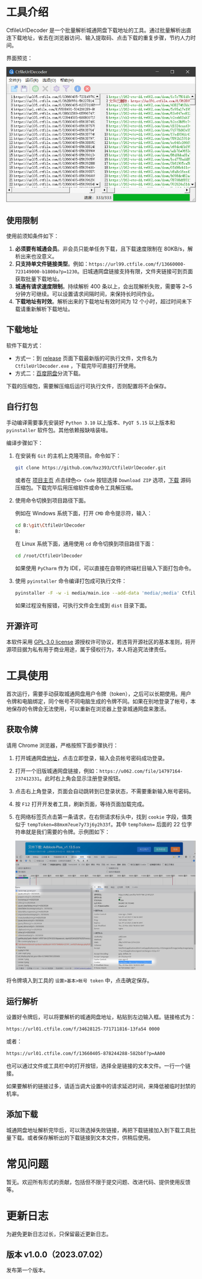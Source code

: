 # 工具介绍

CtfileUrlDecoder 是一个批量解析城通网盘下载地址的工具。通过批量解析出直连下载地址，省去在浏览器访问、输入提取码、点击下载的重复步骤，节约人力时间。

界面预览：

![最新版本截图](https://raw.githubusercontent.com/hxz393/CtfileUrlDecoder/main/capture/ui.jpg)



## 使用限制

使用前须知条件如下：

1. **必须要有城通会员**。非会员只能单任务下载，且下载速度限制在 80KB/s，解析出来也没意义。
2. **只支持单文件链接类型**。例如：`https://url99.ctfile.com/f/13660000-723149000-b1800a?p=1230`。旧城通网盘链接支持有限，文件夹链接可到页面获取批量下载地址。
3. **城通有请求速度限制**。持续解析 400 条以上，会出现解析失败，需要等 2~5 分钟方可继续。可以设置请求间隔时间，来保持长时间作业。
4. **下载地址有时效**。解析出来的下载地址有效时间为 12 个小时，超过时间未下载请重新解析下载地址。



## 下载地址

软件下载方式：

- 方式一：到 [release](https://github.com/hxz393/CtfileUrlDecoder/releases) 页面下载最新版的可执行文件，文件名为 `CtfileUrlDecoder.exe` ，下载完毕可直接打开使用。
- 方式二：[百度网盘](https://pan.baidu.com/s/1RK7uBqaqgqJHLJbadXI48g?pwd=6666)分流下载。

下载的压缩包，需要解压缩后运行可执行文件，否则配置将不会保存。



## 自行打包

手动编译需要事先安装好 `Python 3.10` 以上版本、`PyQT 5.15` 以上版本和 `pyinstaller` 软件包。其他依赖报缺啥装啥。

编译步骤如下：

1. 在安装有 `Git` 的主机上克隆项目。命令如下：

   ```sh
   git clone https://github.com/hxz393/CtfileUrlDecoder.git
   ```

   或者在 [项目主页](https://github.com/hxz393/CtfileUrlDecoder) 点击绿色`<> Code` 按钮选择 `Download ZIP` 选项，[下载](https://github.com/hxz393/CtfileUrlDecoder/archive/refs/heads/main.zip) 源码压缩包。下载完毕后用压缩软件或命令工具解压缩。

2. 使用命令切换到项目路径下面。

   例如在 Windows 系统下面，打开 `CMD` 命令提示符，输入：

   ```sh
   cd B:\git\CtfileUrlDecoder
   B:
   ```

   在 Linux 系统下面，通用使用 `cd` 命令切换到项目路径下面：

   ```sh
   cd /root/CtfileUrlDecoder
   ```

   如果使用 `PyCharm` 作为 IDE，可以直接在自带的终端栏目输入下面打包命令。

3. 使用 `pyinstaller` 命令编译打包成可执行文件：

   ```sh
   pyinstaller -F -w -i media/main.ico --add-data 'media/;media' CtfileUrlDecoder.py
   ```

   如果过程没有报错，可执行文件会生成到 `dist` 目录下面。



## 开源许可

本软件采用 [GPL-3.0 license](https://github.com/hxz393/BrutalityExtractor/blob/main/LICENSE) 源授权许可协议，若违背开源社区的基本准则，将开源项目据为私有用于商业用途，属于侵权行为，本人将追究法律责任。



# 工具使用

首次运行，需要手动获取城通网盘用户令牌（token），之后可以长期使用。用户令牌和电脑绑定，同个帐号不同电脑生成的令牌不同。如果在别地登录了帐号，本地保存的令牌会无法使用，可以重新在浏览器上登录城通网盘来激活。

## 获取令牌

请用 Chrome 浏览器，严格按照下面步骤执行：

1. 打开城通网盘[地址](https://www.ctfile.com/)，点击立即登录，输入会员帐号密码成功登录。

2. 打开一个旧版城通网盘链接，例如：`https://u062.com/file/14797164-237412331`。此时右上角会显示注册登录按钮。

3. 点击右上角登录，页面会自动跳转到已登录状态，不需要重新输入帐号密码。

4. 按 `F12` 打开开发者工具，刷新页面，等待页面加载完成。

5. 在网络标签页点击第一条请求，在右侧请求标头中，找到 `cookie` 字段，值类似于 `tempToken=88mxm7eue7y73j6y2h33f`。其中 `tempToken=` 后面的 22 位字符串就是我们需要的令牌。示例图如下：

   ![最新版本截图](https://raw.githubusercontent.com/hxz393/CtfileUrlDecoder/main/capture/get_token.jpg)

将令牌填入到工具的 `设置>基本>帐号 token` 中，点击确定保存。



## 运行解析

设置好令牌后，可以将要解析的城通网盘地址，粘贴到左边输入框。链接格式为：

```sh
https://url01.ctfile.com/f/34628125-771711816-13fa54 0000
```

或者：

```sh
https://url01.ctfile.com/f/13660405-878244288-582bbf?p=AA00
```

也可以通过文件或工具栏中的打开按钮，选择全是链接的文本文件。一行一个链接。

如果要解析的链接过多，请适当调大设置中的请求延迟时间，来降低被临时封禁的机率。



## 添加下载

城通网盘地址解析完毕后，可以筛选掉失败链接，再把下载链接加入到下载工具批量下载。或者保存解析出的下载链接到文本文件，供稍后使用。



# 常见问题

暂无。欢迎所有形式的贡献，包括但不限于提交问题、改进代码、提供使用反馈等。



# 更新日志

为避免更新日志过长，只保留最近更新日志。

## 版本 v1.0.0（2023.07.02）

发布第一个版本。
